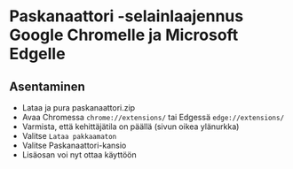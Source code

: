 # Paskanaattori -selainlaajennus Google Chromelle ja Microsoft Edgelle

## Asentaminen
- Lataa ja pura paskanaattori.zip
- Avaa Chromessa `chrome://extensions/` tai Edgessä `edge://extensions/`
- Varmista, että kehittäjätila on päällä (sivun oikea ylänurkka)
- Valitse `Lataa pakkaamaton`
- Valitse Paskanaattori-kansio
- Lisäosan voi nyt ottaa käyttöön
